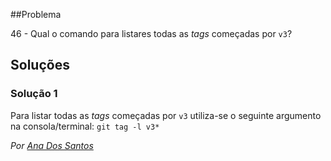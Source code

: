 ##Problema

46 - Qual o comando para listares todas as _tags_ começadas por `v3`?

## Soluções

### Solução 1

 Para listar todas as _tags_ começadas por `v3` utiliza-se o seguinte
 argumento na consola/terminal: `git tag -l v3*`

 *Por [Ana Dos Santos](https://github.com/AnSantos99)*
